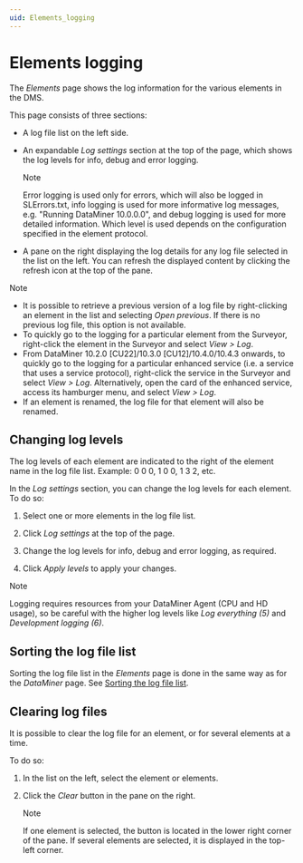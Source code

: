 ```yaml
---
uid: Elements_logging
---
```


# Elements logging

The *Elements* page shows the log information for the various elements in the DMS.

This page consists of three sections:

- A log file list on the left side.

- An expandable *Log settings* section at the top of the page, which shows the log levels for info, debug and error logging.

    > [!NOTE]
    > Error logging is used only for errors, which will also be logged in SLErrors.txt, info logging is used for more informative log messages, e.g. "Running DataMiner 10.0.0.0", and debug logging is used for more detailed information. Which level is used depends on the configuration specified in the element protocol.

- A pane on the right displaying the log details for any log file selected in the list on the left. You can refresh the displayed content by clicking the refresh icon at the top of the pane.

> [!NOTE]
>
> - It is possible to retrieve a previous version of a log file by right-clicking an element in the list and selecting *Open previous*. If there is no previous log file, this option is not available.
> - To quickly go to the logging for a particular element from the Surveyor, right-click the element in the Surveyor and select *View \> Log*.
> - From DataMiner 10.2.0 [CU22]/10.3.0 [CU12]/10.4.0/10.4.3 onwards<!--RN 38623-->, to quickly go to the logging for a particular enhanced service (i.e. a service that uses a service protocol), right-click the service in the Surveyor and select *View > Log*. Alternatively, open the card of the enhanced service, access its hamburger menu, and select *View > Log*.
> - If an element is renamed, the log file for that element will also be renamed.

## Changing log levels

The log levels of each element are indicated to the right of the element name in the log file list. Example: 0 0 0, 1 0 0, 1 3 2, etc.

In the *Log settings* section, you can change the log levels for each element. To do so:

1. Select one or more elements in the log file list.

1. Click *Log settings* at the top of the page.

1. Change the log levels for info, debug and error logging, as required.

1. Click *Apply levels* to apply your changes.

> [!NOTE]
> Logging requires resources from your DataMiner Agent (CPU and HD usage), so be careful with the higher log levels like *Log everything (5)* and *Development logging (6)*.

## Sorting the log file list

Sorting the log file list in the *Elements* page is done in the same way as for the *DataMiner* page. See [Sorting the log file list](xref:DataMiner_logging#sorting-the-log-file-list).

## Clearing log files

It is possible to clear the log file for an element, or for several elements at a time.

To do so:

1. In the list on the left, select the element or elements.

1. Click the *Clear* button in the pane on the right.

    > [!NOTE]
    > If one element is selected, the button is located in the lower right corner of the pane. If several elements are selected, it is displayed in the top-left corner.
